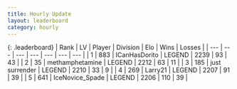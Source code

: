 ```yaml
---
title: Hourly Update
layout: leaderboard
category: hourly
---
```


{: .leaderboard}
| Rank | LV | Player | Division | Elo | Wins | Losses |
| --- | --- | --- | --- | --- | --- | --- |
| <span data-change="0">1</span> | 883 | <span title="ID: 415713">ICanHasDorito</span> | LEGEND | <span data-change="0">2239</span> | <span data-change="0">93</span> | <span data-change="0">43</span> |
| <span data-change="0">2</span> | 35 | <span title="ID: 752586">methamphetamine</span> | LEGEND | <span data-change="0">2212</span> | <span data-change="0">63</span> | <span data-change="0">11</span> |
| <span data-change="3">3</span> | 185 | <span title="ID: 719486">just surrender</span> | LEGEND | <span data-change="7">2210</span> | <span data-change="1">33</span> | <span data-change="0">9</span> |
| <span data-change="-1">4</span> | 269 | <span title="ID: 636902">Larry21</span> | LEGEND | <span data-change="0">2207</span> | <span data-change="0">91</span> | <span data-change="0">39</span> |
| <span data-change="-1">5</span> | 641 | <span title="ID: 597289">IceNovice_Spade</span> | LEGEND | <span data-change="0">2206</span> | <span data-change="0">110</span> | <span data-change="0">39</span> |
